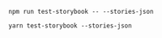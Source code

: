 ```shell renderer="common" language="js" packageManager="npm"
npm run test-storybook -- --stories-json
```
```shell renderer="common" language="js" packageManager="yarn"
yarn test-storybook --stories-json
```
